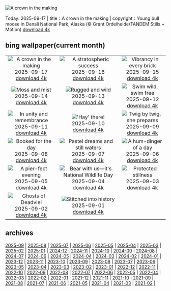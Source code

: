 ![A crown in the making](https://cn.bing.com/th?id=OHR.YoungMoose_EN-US2991221135_UHD.jpg&w=1000)

Today: 2025-09-17 | title：A crown in the making | copyright：Young bull moose in Denali National Park, Alaska (© Grant Ordelheide/TANDEM Stills + Motion) [download 4k](https://cn.bing.com/th?id=OHR.YoungMoose_EN-US2991221135_UHD.jpg)

## bing wallpaper(current month)

|  |  |  |
| :----: | :----: | :----: |
| ![A crown in the making](https://cn.bing.com/th?id=OHR.YoungMoose_EN-US2991221135_UHD.jpg&pid=hp&w=384&h=216&rs=1&c=4) <br/>2025-09-17 [download 4k](https://cn.bing.com/th?id=OHR.YoungMoose_EN-US2991221135_UHD.jpg)| ![A stratospheric success](https://cn.bing.com/th?id=OHR.OzoneEarth_EN-US9728527733_UHD.jpg&pid=hp&w=384&h=216&rs=1&c=4) <br/>2025-09-16 [download 4k](https://cn.bing.com/th?id=OHR.OzoneEarth_EN-US9728527733_UHD.jpg)| ![Vibrancy in every brick](https://cn.bing.com/th?id=OHR.DallasLegorreta_EN-US9050675226_UHD.jpg&pid=hp&w=384&h=216&rs=1&c=4) <br/>2025-09-15 [download 4k](https://cn.bing.com/th?id=OHR.DallasLegorreta_EN-US9050675226_UHD.jpg)|
| ![Moss and mist](https://cn.bing.com/th?id=OHR.HohWaterfall_EN-US9003533736_UHD.jpg&pid=hp&w=384&h=216&rs=1&c=4) <br/>2025-09-14 [download 4k](https://cn.bing.com/th?id=OHR.HohWaterfall_EN-US9003533736_UHD.jpg)| ![Rugged and wild](https://cn.bing.com/th?id=OHR.PointReyesSeashore_EN-US8949381326_UHD.jpg&pid=hp&w=384&h=216&rs=1&c=4) <br/>2025-09-13 [download 4k](https://cn.bing.com/th?id=OHR.PointReyesSeashore_EN-US8949381326_UHD.jpg)| ![Swim wild, swim free](https://cn.bing.com/th?id=OHR.SpinnerDolphins_EN-US8860882818_UHD.jpg&pid=hp&w=384&h=216&rs=1&c=4) <br/>2025-09-12 [download 4k](https://cn.bing.com/th?id=OHR.SpinnerDolphins_EN-US8860882818_UHD.jpg)|
| ![In unity and remembrance](https://cn.bing.com/th?id=OHR.LibertyManhattan_EN-US8781721086_UHD.jpg&pid=hp&w=384&h=216&rs=1&c=4) <br/>2025-09-11 [download 4k](https://cn.bing.com/th?id=OHR.LibertyManhattan_EN-US8781721086_UHD.jpg)| !['Hay' there!](https://cn.bing.com/th?id=OHR.YorkshireHay_EN-US8523120193_UHD.jpg&pid=hp&w=384&h=216&rs=1&c=4) <br/>2025-09-10 [download 4k](https://cn.bing.com/th?id=OHR.YorkshireHay_EN-US8523120193_UHD.jpg)| ![Twig by twig, she prepares](https://cn.bing.com/th?id=OHR.SwissSquirrel_EN-US8185093853_UHD.jpg&pid=hp&w=384&h=216&rs=1&c=4) <br/>2025-09-09 [download 4k](https://cn.bing.com/th?id=OHR.SwissSquirrel_EN-US8185093853_UHD.jpg)|
| ![Booked for the day](https://cn.bing.com/th?id=OHR.OrchardLibrary_EN-US8095609746_UHD.jpg&pid=hp&w=384&h=216&rs=1&c=4) <br/>2025-09-08 [download 4k](https://cn.bing.com/th?id=OHR.OrchardLibrary_EN-US8095609746_UHD.jpg)| ![Pastel dreams and still waters](https://cn.bing.com/th?id=OHR.BlueGdansk_EN-US8032283831_UHD.jpg&pid=hp&w=384&h=216&rs=1&c=4) <br/>2025-09-07 [download 4k](https://cn.bing.com/th?id=OHR.BlueGdansk_EN-US8032283831_UHD.jpg)| ![A hum-dinger of a day](https://cn.bing.com/th?id=OHR.RufousHummer_EN-US7346003108_UHD.jpg&pid=hp&w=384&h=216&rs=1&c=4) <br/>2025-09-06 [download 4k](https://cn.bing.com/th?id=OHR.RufousHummer_EN-US7346003108_UHD.jpg)|
| ![A pier-fect evening](https://cn.bing.com/th?id=OHR.SunsetPier_EN-US7261804528_UHD.jpg&pid=hp&w=384&h=216&rs=1&c=4) <br/>2025-09-05 [download 4k](https://cn.bing.com/th?id=OHR.SunsetPier_EN-US7261804528_UHD.jpg)| ![Bear with us—it's National Wildlife Day](https://cn.bing.com/th?id=OHR.WrestlingBears_EN-US4338158114_UHD.jpg&pid=hp&w=384&h=216&rs=1&c=4) <br/>2025-09-04 [download 4k](https://cn.bing.com/th?id=OHR.WrestlingBears_EN-US4338158114_UHD.jpg)| ![Protected stillness](https://cn.bing.com/th?id=OHR.MinnesotaWaters_EN-US4282198656_UHD.jpg&pid=hp&w=384&h=216&rs=1&c=4) <br/>2025-09-03 [download 4k](https://cn.bing.com/th?id=OHR.MinnesotaWaters_EN-US4282198656_UHD.jpg)|
| ![Ghosts of Deadvlei](https://cn.bing.com/th?id=OHR.DeadvleiTrees_EN-US4233800313_UHD.jpg&pid=hp&w=384&h=216&rs=1&c=4) <br/>2025-09-02 [download 4k](https://cn.bing.com/th?id=OHR.DeadvleiTrees_EN-US4233800313_UHD.jpg)| ![Stitched into history](https://cn.bing.com/th?id=OHR.LaborDayChicago_EN-US3947410593_UHD.jpg&pid=hp&w=384&h=216&rs=1&c=4) <br/>2025-09-01 [download 4k](https://cn.bing.com/th?id=OHR.LaborDayChicago_EN-US3947410593_UHD.jpg)|

## archives

[2025-09](./archives/en-US/2025-09.md) | [2025-08](./archives/en-US/2025-08.md) | [2025-07](./archives/en-US/2025-07.md) | [2025-06](./archives/en-US/2025-06.md) | [2025-05](./archives/en-US/2025-05.md) | [2025-04](./archives/en-US/2025-04.md) | [2025-03](./archives/en-US/2025-03.md) | [2025-02](./archives/en-US/2025-02.md) |
[2025-01](./archives/en-US/2025-01.md) | [2024-12](./archives/en-US/2024-12.md) | [2024-11](./archives/en-US/2024-11.md) | [2024-10](./archives/en-US/2024-10.md) | [2024-09](./archives/en-US/2024-09.md) | [2024-08](./archives/en-US/2024-08.md) | [2024-07](./archives/en-US/2024-07.md) | [2024-06](./archives/en-US/2024-06.md) |
[2024-05](./archives/en-US/2024-05.md) | [2024-04](./archives/en-US/2024-04.md) | [2024-03](./archives/en-US/2024-03.md) | [2024-02](./archives/en-US/2024-02.md) | [2024-01](./archives/en-US/2024-01.md) | [2023-12](./archives/en-US/2023-12.md) | [2023-11](./archives/en-US/2023-11.md) | [2023-10](./archives/en-US/2023-10.md) |
[2023-09](./archives/en-US/2023-09.md) | [2023-08](./archives/en-US/2023-08.md) | [2023-07](./archives/en-US/2023-07.md) | [2023-06](./archives/en-US/2023-06.md) | [2023-05](./archives/en-US/2023-05.md) | [2023-04](./archives/en-US/2023-04.md) | [2023-03](./archives/en-US/2023-03.md) | [2023-02](./archives/en-US/2023-02.md) |
[2023-01](./archives/en-US/2023-01.md) | [2022-12](./archives/en-US/2022-12.md) | [2022-11](./archives/en-US/2022-11.md) | [2022-10](./archives/en-US/2022-10.md) | [2022-09](./archives/en-US/2022-09.md) | [2022-08](./archives/en-US/2022-08.md) | [2022-07](./archives/en-US/2022-07.md) | [2022-06](./archives/en-US/2022-06.md) |
[2022-05](./archives/en-US/2022-05.md) | [2022-04](./archives/en-US/2022-04.md) | [2022-03](./archives/en-US/2022-03.md) | [2022-02](./archives/en-US/2022-02.md) | [2022-01](./archives/en-US/2022-01.md) | [2021-12](./archives/en-US/2021-12.md) | [2021-11](./archives/en-US/2021-11.md) | [2021-10](./archives/en-US/2021-10.md) |
[2021-09](./archives/en-US/2021-09.md) | [2021-08](./archives/en-US/2021-08.md) | [2021-07](./archives/en-US/2021-07.md) | [2021-06](./archives/en-US/2021-06.md) | [2021-05](./archives/en-US/2021-05.md) | [2021-04](./archives/en-US/2021-04.md) | [2021-03](./archives/en-US/2021-03.md) | [2021-02](./archives/en-US/2021-02.md) |

